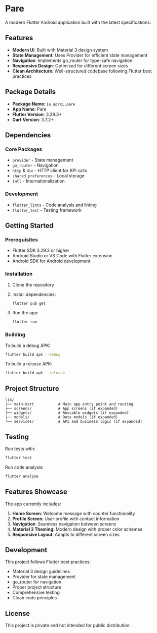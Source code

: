 # Pare

A modern Flutter Android application built with the latest specifications.

## Features

- **Modern UI**: Built with Material 3 design system
- **State Management**: Uses Provider for efficient state management
- **Navigation**: Implements go_router for type-safe navigation
- **Responsive Design**: Optimized for different screen sizes
- **Clean Architecture**: Well-structured codebase following Flutter best practices

## Package Details

- **Package Name**: `ie.qqrxi.pare`
- **App Name**: Pare
- **Flutter Version**: 3.29.3+
- **Dart Version**: 3.7.2+

## Dependencies

### Core Packages
- `provider` - State management
- `go_router` - Navigation
- `http` & `dio` - HTTP client for API calls
- `shared_preferences` - Local storage
- `intl` - Internationalization

### Development
- `flutter_lints` - Code analysis and linting
- `flutter_test` - Testing framework

## Getting Started

### Prerequisites
- Flutter SDK 3.29.3 or higher
- Android Studio or VS Code with Flutter extension
- Android SDK for Android development

### Installation

1. Clone the repository
2. Install dependencies:
   ```bash
   flutter pub get
   ```

3. Run the app:
   ```bash
   flutter run
   ```

### Building

To build a debug APK:
```bash
flutter build apk --debug
```

To build a release APK:
```bash
flutter build apk --release
```

## Project Structure

```
lib/
├── main.dart           # Main app entry point and routing
├── screens/            # App screens (if expanded)
├── widgets/            # Reusable widgets (if expanded)
├── models/             # Data models (if expanded)
└── services/           # API and business logic (if expanded)
```

## Testing

Run tests with:
```bash
flutter test
```

Run code analysis:
```bash
flutter analyze
```

## Features Showcase

The app currently includes:

1. **Home Screen**: Welcome message with counter functionality
2. **Profile Screen**: User profile with contact information
3. **Navigation**: Seamless navigation between screens
4. **Material 3 Theming**: Modern design with proper color schemes
5. **Responsive Layout**: Adapts to different screen sizes

## Development

This project follows Flutter best practices:

- Material 3 design guidelines
- Provider for state management
- go_router for navigation
- Proper project structure
- Comprehensive testing
- Clean code principles

## License

This project is private and not intended for public distribution.
